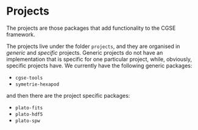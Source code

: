 # Projects

The projects are those packages that add functionality to the CGSE framework.

The projects live under the folder `projects`, and they are organised in _generic_ and _specific_ projects. Generic 
projects do not have an implementation that is specific for one particular project, while, obviously, specific 
projects have. We currently have the following generic packages:

- `cgse-tools`
- `symetrie-hexapod`

and then there are the project specific packages:

- `plato-fits`
- `plato-hdf5`
- `plato-spw`
